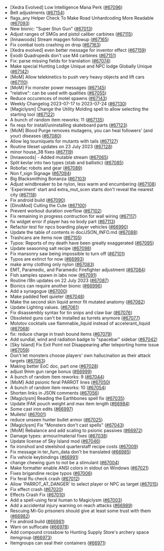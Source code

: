 * [Xedra Evolved] Low Intelligence Mana Perk ([#67096](https://github.com/CleverRaven/Cataclysm-DDA/pull/67096))
* Belt adjustments ([#67154](https://github.com/CleverRaven/Cataclysm-DDA/pull/67154))
* flags_any Helper Check To Make Road Unhardcoding More Readable ([#67093](https://github.com/CleverRaven/Cataclysm-DDA/pull/67093))
* New bionic: "Super Stun Gun" ([#67013](https://github.com/CleverRaven/Cataclysm-DDA/pull/67013))
* Adjust ranges of SMGs and pistol caliber carbines ([#67115](https://github.com/CleverRaven/Cataclysm-DDA/pull/67115))
* [Innawoods] Stream mapgen followup ([#67165](https://github.com/CleverRaven/Cataclysm-DDA/pull/67165))
* Fix combat tools crashing on drop ([#67163](https://github.com/CleverRaven/Cataclysm-DDA/pull/67163))
* [Xedra evolved] even better message for inventor effect ([#67159](https://github.com/CleverRaven/Cataclysm-DDA/pull/67159))
* Exodii Quadrupeds don't use M4 carbines ([#67151](https://github.com/CleverRaven/Cataclysm-DDA/pull/67151))
* Fix: parse missing fields for translation ([#67074](https://github.com/CleverRaven/Cataclysm-DDA/pull/67074))
* Make special Hunting Lodge Unique and NPC lodge Globally Unique ([#67142](https://github.com/CleverRaven/Cataclysm-DDA/pull/67142))
* [MoM] Allow telekinetics to push very heavy objects and lift cars ([#67110](https://github.com/CleverRaven/Cataclysm-DDA/pull/67110))
* [MoM] Fix monster power messages ([#67145](https://github.com/CleverRaven/Cataclysm-DDA/pull/67145))
* "relative": can be used with qualities ([#67055](https://github.com/CleverRaven/Cataclysm-DDA/pull/67055))
* Reduce occurences of motel spawns ([#67143](https://github.com/CleverRaven/Cataclysm-DDA/pull/67143))
* Weekly Changelog 2023-07-17 to 2023-07-24 ([#67130](https://github.com/CleverRaven/Cataclysm-DDA/pull/67130))
* [Magiclysm] Change the Utility Molding spell to allow selecting the starting tool ([#67122](https://github.com/CleverRaven/Cataclysm-DDA/pull/67122))
* A bunch of random item reworks: 11 ([#67135](https://github.com/CleverRaven/Cataclysm-DDA/pull/67135))
* fix reqs for install/uninstalling skateboard parts ([#67123](https://github.com/CleverRaven/Cataclysm-DDA/pull/67123))
* [MoM] Blood Purge removes mutagens, you can heal followers' (and your) diseases ([#67080](https://github.com/CleverRaven/Cataclysm-DDA/pull/67080))
* Allow leg tourniquets for mutants with tails ([#67127](https://github.com/CleverRaven/Cataclysm-DDA/pull/67127))
* Routine tileset updates on 23 July 2023 ([#67128](https://github.com/CleverRaven/Cataclysm-DDA/pull/67128))
* minor house_38 fixes ([#67119](https://github.com/CleverRaven/Cataclysm-DDA/pull/67119))
* [Innawoods] - Added mutable stream ([#67065](https://github.com/CleverRaven/Cataclysm-DDA/pull/67065))
* Split kevlar into two types (stab and ballistic) ([#67085](https://github.com/CleverRaven/Cataclysm-DDA/pull/67085))
* Robofac robots and gear ([#67089](https://github.com/CleverRaven/Cataclysm-DDA/pull/67089))
* Non f_sign Signage ([#67094](https://github.com/CleverRaven/Cataclysm-DDA/pull/67094))
* Big Blacksmithing Bonanza ([#67103](https://github.com/CleverRaven/Cataclysm-DDA/pull/67103))
* Adjust windbreaker to be nylon, less warm and encumbering ([#67108](https://github.com/CleverRaven/Cataclysm-DDA/pull/67108))
* 'Experiment' start and extra_mut_scen starts don't reveal the nearest city ([#67118](https://github.com/CleverRaven/Cataclysm-DDA/pull/67118))
* Fix android build ([#67090](https://github.com/CleverRaven/Cataclysm-DDA/pull/67090))
* [DinoMod] Culling the Cute ([#67100](https://github.com/CleverRaven/Cataclysm-DDA/pull/67100))
* Prevent workout duration overflow ([#67102](https://github.com/CleverRaven/Cataclysm-DDA/pull/67102))
* Fix remaining in progress contruction for wall wiring ([#67117](https://github.com/CleverRaven/Cataclysm-DDA/pull/67117))
* fix widget error if player has no body part ([#67113](https://github.com/CleverRaven/Cataclysm-DDA/pull/67113))
* Refactor test for npcs boarding player vehicles ([#66990](https://github.com/CleverRaven/Cataclysm-DDA/pull/66990))
* Update the table of contents in doc/JSON_INFO.md ([#67088](https://github.com/CleverRaven/Cataclysm-DDA/pull/67088))
* Trashcans are items now ([#67105](https://github.com/CleverRaven/Cataclysm-DDA/pull/67105))
* Typos: Reports of my death have been greatly exaggerated ([#67095](https://github.com/CleverRaven/Cataclysm-DDA/pull/67095))
* Update seasoning salt recipe  ([#67098](https://github.com/CleverRaven/Cataclysm-DDA/pull/67098))
* Fix mansonry saw being impossible to turn off ([#67101](https://github.com/CleverRaven/Cataclysm-DDA/pull/67101))
* Typos are extinct for now ([#66993](https://github.com/CleverRaven/Cataclysm-DDA/pull/66993))
* make army clothing only nylon ([#67083](https://github.com/CleverRaven/Cataclysm-DDA/pull/67083))
* EMT, Paramedic, and Paramedic Firefighter adjustment ([#67084](https://github.com/CleverRaven/Cataclysm-DDA/pull/67084))
* Fish samples spawn in labs now ([#67091](https://github.com/CleverRaven/Cataclysm-DDA/pull/67091))
* Routine i18n updates on 22 July 2023 ([#67087](https://github.com/CleverRaven/Cataclysm-DDA/pull/67087))
* Bionics can require another bionic ([#66996](https://github.com/CleverRaven/Cataclysm-DDA/pull/66996))
* Add a synagogue ([#67000](https://github.com/CleverRaven/Cataclysm-DDA/pull/67000))
* Make padded feet quieter ([#67048](https://github.com/CleverRaven/Cataclysm-DDA/pull/67048))
* Make the second skin liquid armor fit mutated anatomy ([#67082](https://github.com/CleverRaven/Cataclysm-DDA/pull/67082))
* Update Lighting values. ([#67061](https://github.com/CleverRaven/Cataclysm-DDA/pull/67061))
* Fix disassembly syntax for tin snips and claw bar ([#67076](https://github.com/CleverRaven/Cataclysm-DDA/pull/67076))
* Obsoleted guns can't be installed as turrets anymore ([#67077](https://github.com/CleverRaven/Cataclysm-DDA/pull/67077))
* Molotov cocktails use flammable_liquid instead of accelerant_liquid ([#67068](https://github.com/CleverRaven/Cataclysm-DDA/pull/67068))
* fix: reduce charge in trash bound items ([#67079](https://github.com/CleverRaven/Cataclysm-DDA/pull/67079))
* Add sundial, wind and radiation badge to "spacebar" sidebar ([#67042](https://github.com/CleverRaven/Cataclysm-DDA/pull/67042))
* [Sky Island] Fix Exit Point not Disappearing after teleporting home issue ([#67059](https://github.com/CleverRaven/Cataclysm-DDA/pull/67059))
* Don't let monsters choose players' own hallucination as their attack targets ([#67063](https://github.com/CleverRaven/Cataclysm-DDA/pull/67063))
* Making better EoC doc, part one ([#67028](https://github.com/CleverRaven/Cataclysm-DDA/pull/67028))
* adjust 9mm gun range bonus ([#66999](https://github.com/CleverRaven/Cataclysm-DDA/pull/66999))
* A bunch of random item reworks: 9 ([#67044](https://github.com/CleverRaven/Cataclysm-DDA/pull/67044))
* [MoM] Add psionic feral PARROT lines ([#67050](https://github.com/CleverRaven/Cataclysm-DDA/pull/67050))
* A bunch of random item reworks: 10 ([#67054](https://github.com/CleverRaven/Cataclysm-DDA/pull/67054))
* Shorten links in JSON comments ([#67056](https://github.com/CleverRaven/Cataclysm-DDA/pull/67056))
* [Magiclysm] Reading the Earthbones spell fix ([#67035](https://github.com/CleverRaven/Cataclysm-DDA/pull/67035))
* Update IFAK pouch weight and max item length ([#66984](https://github.com/CleverRaven/Cataclysm-DDA/pull/66984))
* Some cast iron edits ([#66997](https://github.com/CleverRaven/Cataclysm-DDA/pull/66997))
* Mullets! ([#67001](https://github.com/CleverRaven/Cataclysm-DDA/pull/67001))
* reduce unseen hunter bullet armor ([#67025](https://github.com/CleverRaven/Cataclysm-DDA/pull/67025))
* [Magiclysm] Fix "Monsters don't cast spells" ([#67043](https://github.com/CleverRaven/Cataclysm-DDA/pull/67043))
* [MoM] Rebalance and add scaling to psionic passives ([#66972](https://github.com/CleverRaven/Cataclysm-DDA/pull/66972))
* Damage types: armour/material fixes ([#67038](https://github.com/CleverRaven/Cataclysm-DDA/pull/67038))
* Update license of Sky Island mod ([#67046](https://github.com/CleverRaven/Cataclysm-DDA/pull/67046))
* fix ironshod and steelshod quarterstaff recipe costs ([#67009](https://github.com/CleverRaven/Cataclysm-DDA/pull/67009))
* Fix message in ter_furn_data don't be translated ([#66985](https://github.com/CleverRaven/Cataclysm-DDA/pull/66985))
* Fix vehicle keybindings ([#66991](https://github.com/CleverRaven/Cataclysm-DDA/pull/66991))
* change chewing gum to not be a stimulant ([#67004](https://github.com/CleverRaven/Cataclysm-DDA/pull/67004))
* Make formatter enable ANSI colors in stdout on Windows ([#67021](https://github.com/CleverRaven/Cataclysm-DDA/pull/67021))
* Fixes brigandine recipe typos ([#67006](https://github.com/CleverRaven/Cataclysm-DDA/pull/67006))
* Fix feral flu check crash ([#67012](https://github.com/CleverRaven/Cataclysm-DDA/pull/67012))
* Allow 'PARROT_AT_DANGER' to select player or NPC as target ([#67015](https://github.com/CleverRaven/Cataclysm-DDA/pull/67015))
* Fix effect crash ([#67020](https://github.com/CleverRaven/Cataclysm-DDA/pull/67020))
* Effects Crash Fix ([#67010](https://github.com/CleverRaven/Cataclysm-DDA/pull/67010))
* Add a spell-using feral human to Magiclysm ([#67003](https://github.com/CleverRaven/Cataclysm-DDA/pull/67003))
* Add a accidental injury warning on reach attacks ([#66989](https://github.com/CleverRaven/Cataclysm-DDA/pull/66989))
* Rescuing Mi-Go prisoners should give at least some trust with them ([#66982](https://github.com/CleverRaven/Cataclysm-DDA/pull/66982))
* Fix android build ([#66981](https://github.com/CleverRaven/Cataclysm-DDA/pull/66981))
* Warn on suffocate ([#66978](https://github.com/CleverRaven/Cataclysm-DDA/pull/66978))
* Add compound crossbow to Hunting Supply Store's archery space itemgroup ([#66973](https://github.com/CleverRaven/Cataclysm-DDA/pull/66973))
* Itemgroups can seal their containers ([#66971](https://github.com/CleverRaven/Cataclysm-DDA/pull/66971))
